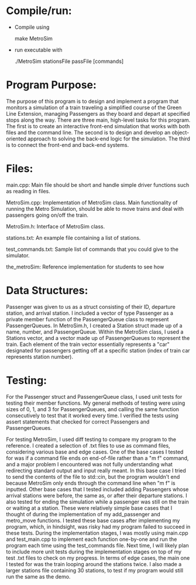 # Compile/run:
- Compile using

     make MetroSim
  
- run executable with
  
     ./MetroSim stationsFile passFile [commands]


# Program Purpose:
The purpose of this program is to design and implement a program that monitors a simulation of a train traveling a simplified course of the Green Line Extension, managing Passengers as they board and depart at specified stops along the way. There are three main, high-level tasks for this program. The first is to create an interactive front-end simulation that works with both files and the command line. The second is to design and develop an object-oriented approach to solving the back-end logic for the simulation. The third is to connect the front-end and back-end systems.

# Files: 
main.cpp: Main file should be short and handle simple driver functions such as reading in files.

MetroSim.cpp: Implementation of MetroSim class. Main functionality of running the Metro Simulation, should be able to move trains and deal with passengers going on/off the train.

MetroSim.h: Interface of MetroSim class.

stations.txt: An example file containing a list of stations.

test_commands.txt: Sample list of commands that you could give to the simulator.

the_metroSim: Reference implementation for students to see how 

# Data Structures:
Passenger was given to us as a struct consisting of their ID, departure station, and arrival station. I included a vector of type Passenger as a private member function of the PassengerQueue class to represent PassengerQueues. In MetroSim.h, I created a Station struct made up of a name, number, and PassengerQueue. Within the MetroSim class, I used a Stations vector, and a vector made up of PassengerQueues to represent the train. Each element of the train vector essentially represents a "car" designated for passengers getting off at a specific station (index of train car represents station number).

# Testing:
For the Passenger struct and PassengerQueue class, I used unit tests for testing their member functions. My general methods of testing were using sizes of 0, 1, and 3 for PassengerQueues, and calling the same function consecutively to test that it worked every time. I verified the tests using assert statements that checked for correct Passengers and PassengerQueues.

For testing MetroSim, I used diff testing to compare my program to the reference. I created a selection of .txt files to use as command files, considering various base and edge cases. One of the base cases I tested for was if a command file ends on end-of-file rather than a "m f" command, and a major problem I encountered was not fully understanding what redirecting standard output and input really meant. In this base case I tried to send the contents of the file to std::cin, but the program wouldn't end because MetroSim only ends through the command line when "m f" is inputted. Other base cases that I tested included adding Passengers whose arrival stations were before, the same as, or after their departure stations. I also tested for ending the simulation while a passenger was still on the train or waiting at a station. These were relatively simple base cases that I thought of during the implementation of my add_passenger and metro_move functions. I tested these base cases after implementing my program, which, in hindsight, was risky had my program failed to succeed in these tests. During the implementation stages, I was mostly using main.cpp and test_main.cpp to implement each function one-by-one and run the program each time using the test_commands file. Next time, I will likely plan to include more unit tests during the implementation stages on top of my test .txt files to check on my progress. In terms of edge cases, the main one I tested for was the train looping around the stations twice. I also made a larger stations file containing 30 stations, to test if my program would still run the same as the demo.
